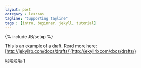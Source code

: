 ```yaml
---
layout: post
category : lessons
tagline: "Supporting tagline"
tags : [intro, beginner, jekyll, tutorial]
---
```

{% include JB/setup %}


This is an example of a draft. Read more here: [http://jekyllrb.com/docs/drafts/](http://jekyllrb.com/docs/drafts/)









啦啦啦啦·1
